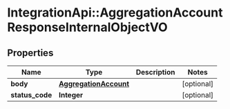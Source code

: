 # IntegrationApi::AggregationAccountResponseInternalObjectVO

## Properties
Name | Type | Description | Notes
------------ | ------------- | ------------- | -------------
**body** | [**AggregationAccount**](AggregationAccount.md) |  | [optional] 
**status_code** | **Integer** |  | [optional] 


